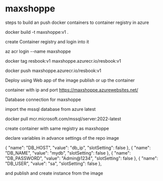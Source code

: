 # maxshoppe


steps to build an push docker containers to container registry in azure


docker build -t maxshoppe:v1 .

create Container registry and login into it

az acr login --name maxshoppe





docker tag resbook:v1 maxshoppe.azurecr.io/resbook:v1

docker push maxshoppe.azurecr.io/resbook:v1



Deploy using Web app of the image publish or up the container

container with ip and port 
https://maxshoppe.azurewebsites.net/

Database connection for maxshoppe


import the mssql database from azure latest

docker pull mcr.microsoft.com/mssql/server:2022-latest

create container with same registry as  maxshoppe


declare variables in advance settings of the repo image

{
"name": "DB_HOST",
"value": "db_ip",
"slotSetting": false
},
{
"name": "DB_NAME",
"value": "mydb",
"slotSetting": false
},
{
"name": "DB_PASSWORD",
"value": "Admin@1234",
"slotSetting": false
},
{
"name": "DB_USER",
"value": "sa",
"slotSetting": false
},


and publish and create instance from the image






